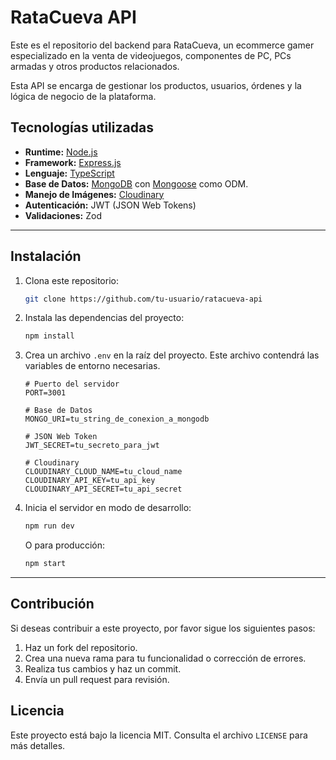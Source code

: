 # RataCueva API

Este es el repositorio del backend para RataCueva, un ecommerce gamer especializado en la venta de videojuegos, componentes de PC, PCs armadas y otros productos relacionados.

Esta API se encarga de gestionar los productos, usuarios, órdenes y la lógica de negocio de la plataforma.

## Tecnologías utilizadas

  * **Runtime:** [Node.js](https://nodejs.org/)
  * **Framework:** [Express.js](https://expressjs.com/)
  * **Lenguaje:** [TypeScript](https://www.typescriptlang.org/)
  * **Base de Datos:** [MongoDB](https://www.mongodb.com/) con [Mongoose](https://mongoosejs.com/) como ODM.
  * **Manejo de Imágenes:** [Cloudinary](https://cloudinary.com/)
  * **Autenticación:** JWT (JSON Web Tokens)
  * **Validaciones:** Zod

-----

## Instalación

1.  Clona este repositorio:

    ```bash
    git clone https://github.com/tu-usuario/ratacueva-api
    ```

2.  Instala las dependencias del proyecto:

    ```bash
    npm install
    ```

3.  Crea un archivo `.env` en la raíz del proyecto. Este archivo contendrá las variables de entorno necesarias.

    ```env
    # Puerto del servidor
    PORT=3001

    # Base de Datos
    MONGO_URI=tu_string_de_conexion_a_mongodb

    # JSON Web Token
    JWT_SECRET=tu_secreto_para_jwt

    # Cloudinary
    CLOUDINARY_CLOUD_NAME=tu_cloud_name
    CLOUDINARY_API_KEY=tu_api_key
    CLOUDINARY_API_SECRET=tu_api_secret
    ```

4.  Inicia el servidor en modo de desarrollo:

    ```bash
    npm run dev
    ```

    O para producción:

    ```bash
    npm start
    ```

-----

## Contribución

Si deseas contribuir a este proyecto, por favor sigue los siguientes pasos:

1.  Haz un fork del repositorio.
2.  Crea una nueva rama para tu funcionalidad o corrección de errores.
3.  Realiza tus cambios y haz un commit.
4.  Envía un pull request para revisión.

## Licencia

Este proyecto está bajo la licencia MIT. Consulta el archivo `LICENSE` para más detalles.
